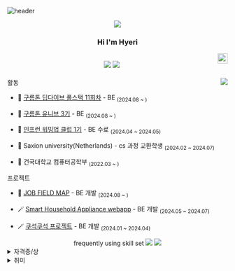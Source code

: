 
![header](https://capsule-render.vercel.app/api?type=wave&color=auto&text=Github%20Hyeri)

<div align="center">
<!--horizontal divider(gradiant)-->
<img src="https://user-images.githubusercontent.com/73097560/115834477-dbab4500-a447-11eb-908a-139a6edaec5c.gif">
  
  ### Hi I'm Hyeri
  
  <img align="right" width="23" src="https://github.com/seondal/seondal/assets/75469131/f3735e2a-2fb1-4e7f-bbea-81f5698213b0" />

  <a href="https://im-not-robot-0.tistory.com/"><img src="https://img.shields.io/badge/Hyeri.blog-3DDC84?style=badge&logo=Velog&logoColor=white"/></a> <a href="https://clear-wax-441.notion.site/Project-ReadMe-3046b186ffa64aafa26ca19a3e9ff8d9?pvs=74"><img src="https://img.shields.io/badge/Projects-735998?style=badge&logo=GitHub&logoColor=white"/></a> 
  ---

</div>

<a href="https://solved.ac/haerizian"><img align="right" src="http://mazassumnida.wtf/api/v2/generate_badge?boj=haerizian&theme=dark"/></a>

활동

- 🎤 [구름톤 딥다이브 풀스택 11회차](https://9oormthon.university/) - BE  <sub>(2024.08 ~ )</sub>

- 🎤 [구름톤 유니브 3기](https://9oormthon.university/) - BE  <sub>(2024.08 ~ )</sub>

- 🎤 [인프런 워밍업 클럽 1기](https://www.inflearn.com/course/offline/inflearn-warmup-club-study-1) - BE 수료 <sub>(2024.04 ~ 2024.05)</sub>

- 🎤 Saxion university(Netherlands) - cs 과정 교환학생 <sub>(2024.02 ~ 2024.07)</sub>

- 🎤 건국대학교 컴퓨터공학부 <sub>(2022.03 ~ )</sub>



프로젝트

- 🥗 [JOB FIELD MAP](https://github.com/Hyeri1ee/JobFieldMap) - BE 개발 <sub>(2024.08 ~ )</sub>

- 🪄 [Smart Household Appliance webapp](https://github.com/Hyeri1ee/Smart-Houshold-Appliance-webapp) - BE 개발 <sub>(2024.05 ~ 2024.07)</sub>

- 🪄 [쿠석쿠석 프로젝트](https://github.com/KONKUK-MAP-Service/Ku-suk-Ku-suk) - BE 개발 <sub>(2024.01 ~ 2024.04)</sub>

<div align="center">
  frequently using skill set
<img src="https://img.shields.io/badge/Spring-6DB33F?style=for-the-badge&logo=Spring&logoColor=white">
<img src="https://img.shields.io/badge/MySQL-4479A1?style=for-the-badge&logo=MySQL&logoColor=white">

</div>

</div>
<details>
<summary>자격증/상</summary>
<div markdown="1">

|기간|활동| 
|:-:|-:|
|<sub>2024.08 ~ 24.08</sub>| 오픽 IH  | 
|<sub>2023.08 ~ 23.08</sub>| 건국대학교 모빌리티 창업 캠프 팀 대상  |
|<sub>2022.07 ~ 22.07</sub>| 토익 855  |

</div>
</details>

<details>
  <summary>취미</summary>
  헬스, 여행, 스몰톡
</details>
